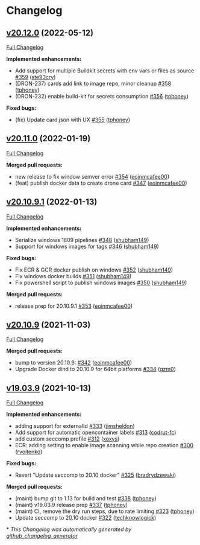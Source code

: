 # Changelog

## [v20.12.0](https://github.com/drone-plugins/drone-docker/tree/v20.12.0) (2022-05-12)

[Full Changelog](https://github.com/drone-plugins/drone-docker/compare/v20.11.0...v20.12.0)

**Implemented enhancements:**

- Add support for multiple Buildkit secrets with env vars or files as source [\#359](https://github.com/drone-plugins/drone-docker/pull/359) ([ste93cry](https://github.com/ste93cry))
- \(DRON-237\) cards add link to image repo, minor cleanup [\#358](https://github.com/drone-plugins/drone-docker/pull/358) ([tphoney](https://github.com/tphoney))
- \(DRON-232\) enable build-kit for secrets consumption [\#356](https://github.com/drone-plugins/drone-docker/pull/356) ([tphoney](https://github.com/tphoney))

**Fixed bugs:**

- \(fix\) Update card.json with UX [\#355](https://github.com/drone-plugins/drone-docker/pull/355) ([tphoney](https://github.com/tphoney))

## [v20.11.0](https://github.com/drone-plugins/drone-docker/tree/v20.11.0) (2022-01-19)

[Full Changelog](https://github.com/drone-plugins/drone-docker/compare/v20.10.9.1...v20.11.0)

**Merged pull requests:**

- new release to fix window semver error [\#354](https://github.com/drone-plugins/drone-docker/pull/354) ([eoinmcafee00](https://github.com/eoinmcafee00))
- \(feat\) publish docker data to create drone card [\#347](https://github.com/drone-plugins/drone-docker/pull/347) ([eoinmcafee00](https://github.com/eoinmcafee00))

## [v20.10.9.1](https://github.com/drone-plugins/drone-docker/tree/v20.10.9.1) (2022-01-13)

[Full Changelog](https://github.com/drone-plugins/drone-docker/compare/v20.10.9...v20.10.9.1)

**Implemented enhancements:**

- Serialize windows 1809 pipelines [\#348](https://github.com/drone-plugins/drone-docker/pull/348) ([shubham149](https://github.com/shubham149))
- Support for windows images for tags [\#346](https://github.com/drone-plugins/drone-docker/pull/346) ([shubham149](https://github.com/shubham149))

**Fixed bugs:**

- Fix ECR & GCR docker publish on windows [\#352](https://github.com/drone-plugins/drone-docker/pull/352) ([shubham149](https://github.com/shubham149))
- Fix windows docker builds [\#351](https://github.com/drone-plugins/drone-docker/pull/351) ([shubham149](https://github.com/shubham149))
- Fix powershell script to publish windows images [\#350](https://github.com/drone-plugins/drone-docker/pull/350) ([shubham149](https://github.com/shubham149))

**Merged pull requests:**

- release prep for 20.10.9.1 [\#353](https://github.com/drone-plugins/drone-docker/pull/353) ([eoinmcafee00](https://github.com/eoinmcafee00))

## [v20.10.9](https://github.com/drone-plugins/drone-docker/tree/v20.10.9) (2021-11-03)

[Full Changelog](https://github.com/drone-plugins/drone-docker/compare/v19.03.9...v20.10.9)

**Merged pull requests:**

- bump to version 20.10.9: [\#342](https://github.com/drone-plugins/drone-docker/pull/342) ([eoinmcafee00](https://github.com/eoinmcafee00))
- Upgrade Docker dind to 20.10.9 for 64bit platforms [\#334](https://github.com/drone-plugins/drone-docker/pull/334) ([gzm0](https://github.com/gzm0))

## [v19.03.9](https://github.com/drone-plugins/drone-docker/tree/v19.03.9) (2021-10-13)

[Full Changelog](https://github.com/drone-plugins/drone-docker/compare/v19.03.8...v19.03.9)

**Implemented enhancements:**

- adding support for externalId [\#333](https://github.com/drone-plugins/drone-docker/pull/333) ([jimsheldon](https://github.com/jimsheldon))
- Add support for automatic opencontainer labels [\#313](https://github.com/drone-plugins/drone-docker/pull/313) ([codrut-fc](https://github.com/codrut-fc))
- add custom seccomp profile [\#312](https://github.com/drone-plugins/drone-docker/pull/312) ([xoxys](https://github.com/xoxys))
- ECR: adding setting to enable image scanning while repo creation [\#300](https://github.com/drone-plugins/drone-docker/pull/300) ([rvoitenko](https://github.com/rvoitenko))

**Fixed bugs:**

- Revert "Update seccomp to 20.10 docker" [\#325](https://github.com/drone-plugins/drone-docker/pull/325) ([bradrydzewski](https://github.com/bradrydzewski))

**Merged pull requests:**

- \(maint\) bump git to 1.13 for build and test [\#338](https://github.com/drone-plugins/drone-docker/pull/338) ([tphoney](https://github.com/tphoney))
- \(maint\) v19.03.9 release prep [\#337](https://github.com/drone-plugins/drone-docker/pull/337) ([tphoney](https://github.com/tphoney))
- \(maint\) CI, remove the dry run steps, due to rate limiting [\#323](https://github.com/drone-plugins/drone-docker/pull/323) ([tphoney](https://github.com/tphoney))
- Update seccomp to 20.10 docker [\#322](https://github.com/drone-plugins/drone-docker/pull/322) ([techknowlogick](https://github.com/techknowlogick))



\* *This Changelog was automatically generated by [github_changelog_generator](https://github.com/github-changelog-generator/github-changelog-generator)*

